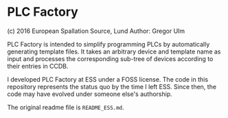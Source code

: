 # PLC Factory
(c) 2016 European Spallation Source, Lund
Author: Gregor Ulm

PLC Factory is intended to simplify programming PLCs by automatically generating template files. It takes an arbitrary device and template name as input and processes the corresponding sub-tree of devices according to their entries in CCDB.

I developed PLC Factory at ESS under a FOSS license. The code in this repository represents the status quo by the time I left ESS. Since then, the code may have evolved under someone else's authorship.

The original readme file is `README_ESS.md`.